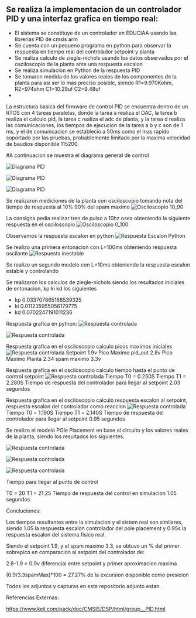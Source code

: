 ## Se realiza la implementacion de un controlador PID y una interfaz grafica en tiempo real:

* El sistema se constituye de un controlador en EDUCIAA usando las librerias PID de cmsis arm
* Se cuenta con un pequeno programa en python para observar la respuesta en tiempo real del controlador setpoint y planta
* Se realiza calculo de ziegle-nichols usando los datos observados por el osciloscopio de la planta ante una respuesta escalon
* Se realiza simulacion en Python de la respuesta PID
* Se tomaron medida de los valores reales de los componentes de la planta para asi ser lo mas preciso posible, siendo R1=9.970Kohm, R2=974ohm C1=10.29uf C2=9.48uf
* 


La estructura basica del firmware de control PID se encuentra dentro de un RTOS con 4 tareas paralelas, donde la tarea a realiza el DAC, la tarea b realiza el calculo pid, la tarea c realiza el adc de planta, y la tarea d realiza las comunicaciones, los tiempos de ejecucion de la tarea a b y c son de 1 ms, y el de comunicacion se establecio a 50ms como el mas rapido soportado por las pruebas, probablemente limitado por la maxima velocidad de baudios disponible 115200.

#A continuacion se muestra el diagrama general de control

![Diagrama PID](https://github.com/juniormonroy/CDI_TPF/blob/master/Capturas/DiagramaFuncional.png)

![Diagrama PID](https://github.com/juniormonroy/CDI_TPF/blob/master/Capturas/PlantaCircuitoRC.png)

![Diagrama PID](https://github.com/juniormonroy/CDI_TPF/blob/master/Capturas/EDUCIAA_PLANTA.jpg)



Se realizaron mediciones de la planta con osciloscopio tomando nota del tiempo de respuesta al 10% 90% del spam maximo
![Osciloscopio 10_90](https://github.com/juniormonroy/CDI_TPF/blob/master/Capturas/osc_0_100.jpg)


La consigna pedia realizar tren de pulso a 10hz osea obteniendo la siguiente respuesta en el osciloscopio
![Osciloscopio 0_100](https://github.com/juniormonroy/CDI_TPF/blob/master/Capturas/respuesta_10hz.jpg)


Observamos la respuesta escalon en python
![Respuesta Escalon Python](https://github.com/juniormonroy/CDI_TPF/blob/master/Capturas/respuesta%20escalon_python.png)




Se realizo una primera entonacion con L=100ms obteniendo respuesta oscilante
![Respuesta inestable](https://github.com/juniormonroy/CDI_TPF/blob/master/Capturas/respuesta_oscilante.png)


Se realizo un segundo modelo con L=10ms obteniendo la respuesta escalon estable y controlando

Se realizaron los calculos de ziegle-nichols siendo los resultados iniciales de entonacion, kp ki kd los siguientes

* kp 0.033707865168539325
* ki 0.011235955056179775
* kd 0.0702247191011236

Respuesta grafica en python:
![Respuesta controlada](https://github.com/juniormonroy/CDI_TPF/blob/master/Capturas/respuesta_pid_python.png)

![Respuesta controlada](https://github.com/juniormonroy/CDI_TPF/blob/master/Capturas/Escalon_PID_python.png)

Respuesta grafica en el osciloscopio calculo picos maximos iniciales
![Respuesta controlada](https://github.com/juniormonroy/CDI_TPF/blob/master/Capturas/Respuesta_sp50_osc_picos.jpg)
Setpoint 1.9v
Pico Maximo pid_out 2.8v
Pico Maximo Planta 2.34
spam maximo 3.3v

Respuesta grafica en el osciloscopio calculo tiempo hasta el punto de control setpoint
![Respuesta controlada](https://github.com/juniormonroy/CDI_TPF/blob/master/Capturas/Respuesta_sp50_osc.jpg)
Tiempo T0 = 0.250S
Tiempo T1 = 2.280S
Tiempo de respuesta del controlador para llegar al setpoint 2.03 segundos

Respuesta grafica en el osciloscopio calculo respuesta escalon al setpoint, respuesta escalon del controlador como reaccion
![Respuesta controlada](https://github.com/juniormonroy/CDI_TPF/blob/master/Capturas/Respuesta%20del%20controlador.jpg)
Tiempo T0 = 1.190S
Tiempo T1 = 2.140S
Tiempo de respuesta del controlador para llegar al setpoint 0.95 segundos


 

Se realizo el modelo POle Placement en base al circuito y los valores reales de la planta, siendo los resultados los siguientes.

![Respuesta controlada](https://github.com/juniormonroy/CDI_TPF/blob/master/Capturas/PolePlacement.png)

![Respuesta controlada](https://github.com/juniormonroy/CDI_TPF/blob/master/Capturas/PolePlacementControl.png)

![Respuesta controlada](https://github.com/juniormonroy/CDI_TPF/blob/master/Capturas/PolePlacementControlZoom.png)


Tiempo para llegar al punto de control 

T0 = 20
T1 = 21.25
Tiempo de respuesta del control en simulacion 1.05 segundos


Concluciones:

Los tiempos resultantes entre la simulacion y el sistem real son similares, siendo 1.05 la respuesta escalon controlador del pole placement y 
0.95s la respuesta escalon del sistema fisico real.

Siendo el setpoint 1.9, y el spam maximo 3.3, se obtuvo un % del primer sobrepico en comparacion al setpoint del controlador de:


2.8-1.9 = 0.9v diferencial entre setpoint y primer aproximacion maxima

(0.9/3.3spamMax)*100 = 27.27% de la excursion disponible como presicion

Todos los adjuntos y capturas en este repositorio adjunto estan.

Referencias Externas:

https://www.keil.com/pack/doc/CMSIS/DSP/html/group__PID.html
